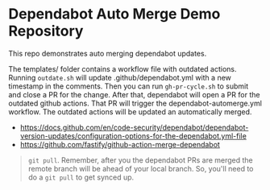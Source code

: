 # Dependabot Auto Merge Demo Repository

This repo demonstrates auto merging dependabot updates.

The templates/ folder contains a workflow file with outdated actions. Running
`outdate.sh` will update .github/dependabot.yml with a new timestamp in the
comments. Then you can run `gh-pr-cycle.sh` to submit and close a PR for the
change. After that, dependabot will open a PR for the outdated github actions.
That PR will trigger the dependabot-automerge.yml workflow. The outdated actions
will be updated an automatically merged.

- https://docs.github.com/en/code-security/dependabot/dependabot-version-updates/configuration-options-for-the-dependabot.yml-file
- https://github.com/fastify/github-action-merge-dependabot

> `git pull`. Remember, after you the dependabot PRs are merged the remote branch will be ahead of your local branch. So, you'll need to do a `git pull` to get synced up.

